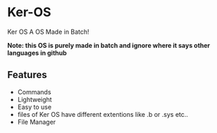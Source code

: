 # Ker-OS
Ker OS A OS Made in Batch!

**Note: this OS is purely made in batch and ignore where it says other languages in github**

## Features
- Commands
- Lightweight
- Easy to use
- files of Ker OS have different extentions like .b or .sys etc..
- File Manager
